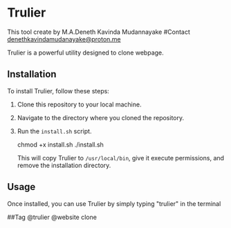 # Trulier
This tool create by M.A.Deneth Kavinda Mudannayake
#Contact
denethkavindamudanayake@proton.me

Trulier is a powerful utility designed to clone webpage.

## Installation

To install Trulier, follow these steps:

1. Clone this repository to your local machine.
2. Navigate to the directory where you cloned the repository.
3. Run the `install.sh` script.

	chmod +x install.sh
	./install.sh

    This will copy Trulier to `/usr/local/bin`, give it execute permissions, and remove the installation directory.
## Usage

Once installed, you can use Trulier by simply typing "trulier" in the terminal

##Tag
@trulier @website clone
